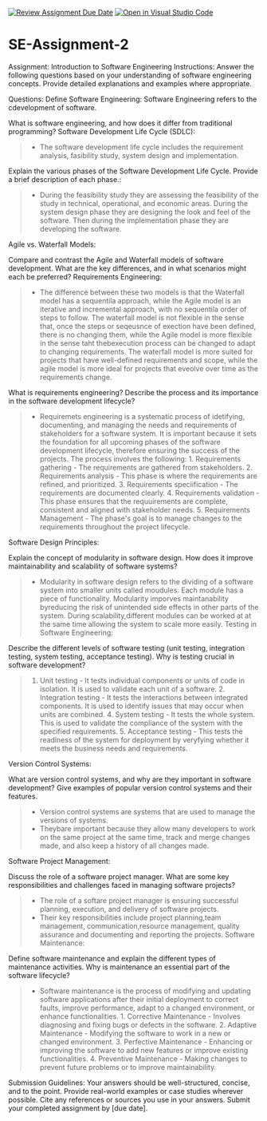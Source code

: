 [![Review Assignment Due Date](https://classroom.github.com/assets/deadline-readme-button-24ddc0f5d75046c5622901739e7c5dd533143b0c8e959d652212380cedb1ea36.svg)](https://classroom.github.com/a/-ucQIGTc)
[![Open in Visual Studio Code](https://classroom.github.com/assets/open-in-vscode-718a45dd9cf7e7f842a935f5ebbe5719a5e09af4491e668f4dbf3b35d5cca122.svg)](https://classroom.github.com/online_ide?assignment_repo_id=15206145&assignment_repo_type=AssignmentRepo)
# SE-Assignment-2
Assignment: Introduction to Software Engineering
Instructions:
Answer the following questions based on your understanding of software engineering concepts. Provide detailed explanations and examples where appropriate.

Questions:
Define Software Engineering: Software Engineering refers to the cdevelopment of software.

What is software engineering, and how does it differ from traditional programming?
Software Development Life Cycle (SDLC):
 >   - The software development life cycle includes the requirement analysis, fasibility study, system design and implementation.

Explain the various phases of the Software Development Life Cycle. Provide a brief description of each phase.:
>    - During the feasibility study they are assessing the feasibility of the study in  technical, operational, and economic areas. During the system design phase they are designing the look and feel of the software. Then during the implementation phase they are  developing the software.

Agile vs. Waterfall Models:

Compare and contrast the Agile and Waterfall models of software development. What are the key differences, and in what scenarios might each be preferred?
Requirements Engineering: 
>    - The difference between these two models is that the Waterfall model has a sequentila approach, while the Agile model is an iterative and incremental approach, with no sequentila order of steps to follow. The waterfall model is not flexible in the sense that, once the steps or seqeusnce of exection have been defined, there is no changing them, while the Agile model is more flexible in the sense taht thebexecution process can be changed to adapt to changing requirements. The waterfall model is more suited for projects that have well-defined requirements and scope, while the agile model is more ideal for projects that eveolve over time as the requirements change.

What is requirements engineering? Describe the process and its importance in the software development lifecycle?
>    - Requiremets engineering is  a systematic process of idetifying, documenting, and managing the needs and requirements of stakeholders for a software system. It is important because it sets the foundation for all upcoming phases of the software development lifecycle, therefore ensuring the success of the projects. The process involves the following:
    1. Requirements gathering - The requirements are gathered from stakeholders.
    2. Requirements analysis - This phase is where the requirements are refined, and prioritized.
    3. Requirements speciification - The requirements are documented clearly.
    4. Requirements validation - This phase ensures that the requuirements are complete, consistent and aligned with  stakeholder needs.
    5. Requirements Management - The phase's goal is to manage changes to the requirements throughout the project lifecycle.

Software Design Principles: 

Explain the concept of modularity in software design. How does it improve maintainability and scalability of software systems?
>    - Modularity in software design refers to the dividing of a software system into smaller units called moudules. Each module has a piece of functionality. Modularity imporves maintanability byreducing the risk of unintended side effects in other parts of the system. During scalability,different modules can be worked at at the same time allowing the system to scale more easily.
Testing in Software Engineering:

Describe the different levels of software testing (unit testing, integration testing, system testing, acceptance testing). Why is testing crucial in software development?
>    1. Unit testing -  It tests individual components or units of code in isolation. It is used to validate each unit of a software.
    2. Integration testing - It tests the interactions between integrated components. It is used to identify issues that may  occur when units are combined.
    4. System testing - It tests the whole system. This is used to validate the compliance of the system with the specified requirements.
    5. Acceptance testing - This tests the readiness of the system for deployment by veryfying whether it meets the business needs and requirements.

Version Control Systems:

What are version control systems, and why are they important in software development? Give examples of popular version control systems and their features.
>    - Version control systems are systems that are  used to manage the versions of systems. 
>    - Theybare important because they allow many developers to work on the same project at the same time, track and merge changes made, and also keep a history of all changes made.

Software Project Management:

Discuss the role of a software project manager. What are some key responsibilities and challenges faced in managing software projects?
>    - The role of a softare project manager is ensuring successful planning, execution, and delivery of software projects.
>    - Their key responsibilities include project planning,team management, communication,resource management, quality assurance and documenting and reporting the projects.
Software Maintenance:

Define software maintenance and explain the different types of maintenance activities. Why is maintenance an essential part of the software lifecycle?
>    - Software maintenance is the process of modifying and updating software applications after their initial deployment to correct faults, improve performance, adapt to a changed environment, or enhance functionalities.
        1. Corrective Maintenance - Involves diagnosing and fixing bugs or defects in the software.
        2. Adaptive Maintenance - Modifying the software to work in a new or changed environment.
        3. Perfective Maintenance - Enhancing or improving the software to add new features or improve existing functionalities.
        4. Preventive Maintenance - Making changes to prevent future problems or to improve maintainability.


Submission Guidelines:
Your answers should be well-structured, concise, and to the point.
Provide real-world examples or case studies wherever possible.
Cite any references or sources you use in your answers.
Submit your completed assignment by [due date].
